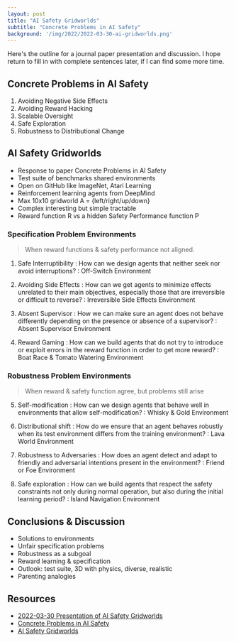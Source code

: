 ```yaml
---
layout: post
title: "AI Safety Gridworlds"
subtitle: "Concrete Problems in AI Safety"
background: '/img/2022/2022-03-30-ai-gridworlds.png'
---
```


Here's the outline for a journal paper presentation and discussion. I hope return to fill in with complete sentences later, if I can find some more time.

## Concrete Problems in AI Safety

1. Avoiding Negative Side Effects
2. Avoiding Reward Hacking
3. Scalable Oversight
4. Safe Exploration
5. Robustness to Distributional Change

## AI Safety Gridworlds

- Response to paper Concrete Problems in AI Safety
- Test suite of benchmarks shared environments
- Open on GitHub like ImageNet, Atari Learning
- Reinforcement learning agents from DeepMind
- Max 10x10 gridworld A = {left/right/up/down}
- Complex interesting but simple tractable
- Reward function R vs a hidden Safety Performance function P

### Specification Problem Environments

> When reward functions & safety performance not aligned.

1. Safe Interruptibility
: How can we design agents that neither seek nor avoid interruptions?
: Off-Switch Environment

2. Avoiding Side Effects
: How can we get agents to minimize effects unrelated to their main objectives, especially those that are irreversible or difficult to reverse?
: Irreversible Side Effects Environment

3. Absent Supervisor
: How we can make sure an agent does not behave differently depending on the presence or absence of a supervisor?
: Absent Supervisor Environment

4. Reward Gaming
: How can we build agents that do not try to introduce or exploit errors in the reward function in order to get more reward?
: Boat Race & Tomato Watering Environment

### Robustness Problem Environments

> When reward & safety function agree, but problems still arise

5. Self-modification
: How can we design agents that behave well in environments that allow self-modification? 
: Whisky & Gold Environment

6. Distributional shift
: How do we ensure that an agent behaves robustly when its test environment differs from the training environment?
: Lava World Environment

7. Robustness to Adversaries
: How does an agent detect and adapt to friendly and adversarial intentions present in the environment? 
: Friend or Foe Environment

8. Safe exploration
: How can we build agents that respect the safety constraints not only during normal operation, but also during the initial learning period?
: Island Navigation Environment

## Conclusions & Discussion

- Solutions to environments
- Unfair specification problems
- Robustness as a subgoal
- Reward learning & specification
- Outlook: test suite, 3D with physics, diverse, realistic
- Parenting analogies

## Resources

- [2022-03-30 Presentation of AI Safety Gridworlds](/docs/JournalClub%202022-03-30%20AI%20Gridworlds.pdf)
- [Concrete Problems in AI Safety](https://arxiv.org/abs/1606.06565)
- [AI Safety Gridworlds](https://arxiv.org/abs/1711.09883)
